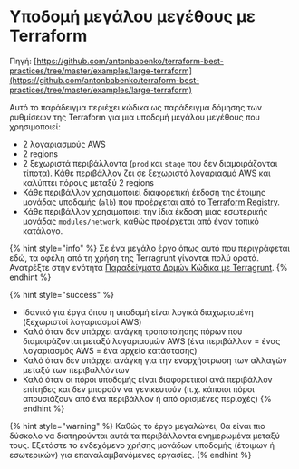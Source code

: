 # Υποδομή μεγάλου μεγέθους με Terraform

Πηγή: [https://github.com/antonbabenko/terraform-best-practices/tree/master/examples/large-terraform](https://github.com/antonbabenko/terraform-best-practices/tree/master/examples/large-terraform)

Αυτό το παράδειγμα περιέχει κώδικα ως παράδειγμα δόμησης των ρυθμίσεων της Terraform για μια υποδομή μεγάλου μεγέθους που χρησιμοποιεί:

* 2 λογαριασμούς AWS
* 2 regions
* 2 ξεχωριστά περιβάλλοντα (`prod` και `stage` που δεν διαμοιράζονται τίποτα). Κάθε περιβάλλον ζει σε ξεχωριστό λογαριασμό AWS και καλύπτει πόρους μεταξύ 2 regions
* Κάθε περιβάλλον χρησιμοποιεί διαφορετική έκδοση της έτοιμης μονάδας υποδομής (`alb`) που προέρχεται από το [Terraform Registry](https://registry.terraform.io/).
* Κάθε περιβάλλον χρησιμοποιεί την ίδια έκδοση μιας εσωτερικής μονάδας `modules/network`, καθώς προέρχεται από έναν τοπικό κατάλογο.

{% hint style="info" %}
Σε ένα μεγάλο έργο όπως αυτό που περιγράφεται εδώ, τα οφέλη από τη χρήση της Terragrunt γίνονται πολύ ορατά. Ανατρέξτε στην ενότητα [Παραδείγματα Δομών Κώδικα με Terragrunt](../terragrunt.md).
{% endhint %}

{% hint style="success" %}
* Ιδανικό για έργα όπου η υποδομή είναι λογικά διαχωρισμένη (ξεχωριστοί λογαριασμοί AWS)
* Καλό όταν δεν υπάρχει ανάγκη τροποποίησης πόρων που διαμοιράζονται μεταξύ λογαριασμών AWS (ένα περιβάλλον = ένας λογαριασμός AWS = ένα αρχείο κατάστασης)
* Καλό όταν δεν υπάρχει ανάγκη για την ενορχήστρωση των αλλαγών μεταξύ των περιβαλλόντων
* Καλό όταν οι πόροι υποδομής είναι διαφορετικοί ανά περιβάλλον επίτηδες και δεν μπορούν να γενικευτούν (π.χ. κάποιοι πόροι απουσιάζουν από ένα περιβάλλον ή από ορισμένες περιοχές)
{% endhint %}

{% hint style="warning" %}
Καθώς το έργο μεγαλώνει, θα είναι πιο δύσκολο να διατηρούνται αυτά τα περιβάλλοντα ενημερωμένα μεταξύ τους. Εξετάστε το ενδεχόμενο χρήσης μονάδων υποδομής (έτοιμων ή εσωτερικών) για επαναλαμβανόμενες εργασίες.
{% endhint %}

##
